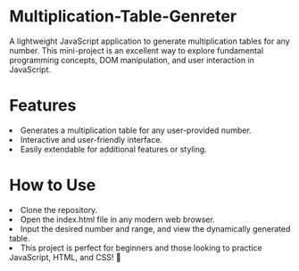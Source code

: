 
# Multiplication-Table-Genreter
A lightweight JavaScript application to generate multiplication tables for any number. This mini-project is an excellent way to explore fundamental programming concepts, DOM manipulation, and user interaction in JavaScript.

# Features
<li>Generates a multiplication table for any user-provided number.</li>
<li>Interactive and user-friendly interface.</li>
<li>Easily extendable for additional features or styling.</li>

# How to Use
<li>Clone the repository.</li>
<li>Open the index.html file in any modern web browser.</li>
<li>Input the desired number and range, and view the dynamically generated table.</li>
<li>This project is perfect for beginners and those looking to practice JavaScript, HTML, and CSS! 🌟</li>

